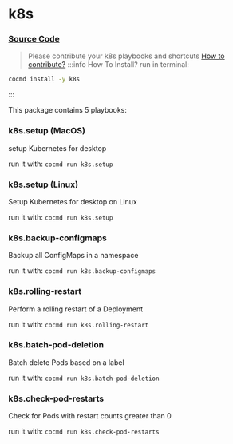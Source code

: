 # k8s
### [ Source Code ](https://github.com/cocmd/hub/tree/master/packages/k8s)
> Please contribute your k8s playbooks and shortcuts
> [How to contribute?](https://cocmd.org/docs/contributing)
:::info How To Install?
run in terminal:
```bash
cocmd install -y k8s
```
:::


This package contains 5 playbooks:

### k8s.setup (MacOS)
setup Kubernetes for desktop

run it with: `cocmd run k8s.setup`

### k8s.setup (Linux)
Setup Kubernetes for desktop on Linux

run it with: `cocmd run k8s.setup`

### k8s.backup-configmaps
Backup all ConfigMaps in a namespace

run it with: `cocmd run k8s.backup-configmaps`

### k8s.rolling-restart
Perform a rolling restart of a Deployment

run it with: `cocmd run k8s.rolling-restart`

### k8s.batch-pod-deletion
Batch delete Pods based on a label

run it with: `cocmd run k8s.batch-pod-deletion`

### k8s.check-pod-restarts
Check for Pods with restart counts greater than 0

run it with: `cocmd run k8s.check-pod-restarts`




